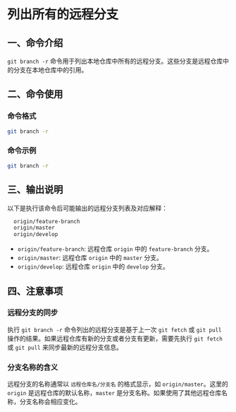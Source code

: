 # 列出所有的远程分支

## 一、命令介绍

`git branch -r` 命令用于列出本地仓库中所有的远程分支。这些分支是远程仓库中的分支在本地仓库中的引用。

## 二、命令使用

### 命令格式

```bash
git branch -r
```

### 命令示例

```bash
git branch -r
```

## 三、输出说明

以下是执行该命令后可能输出的远程分支列表及对应解释：

```bash
  origin/feature-branch
  origin/master
  origin/develop
```

- `origin/feature-branch`: 远程仓库 `origin` 中的 `feature-branch` 分支。
- `origin/master`: 远程仓库 `origin` 中的 `master` 分支。
- `origin/develop`: 远程仓库 `origin` 中的 `develop` 分支。

## 四、注意事项

### 远程分支的同步

执行 `git branch -r` 命令列出的远程分支是基于上一次 `git fetch` 或 `git pull` 操作的结果。如果远程仓库有新的分支或者分支有更新，需要先执行 `git fetch` 或 `git pull` 来同步最新的远程分支信息。

### 分支名称的含义

远程分支的名称通常以 `远程仓库名/分支名` 的格式显示，如 `origin/master`。这里的 `origin` 是远程仓库的默认名称，`master` 是分支名称。如果使用了其他远程仓库名称，分支名称会相应变化。